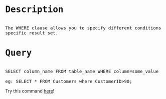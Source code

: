 <pre>
<h1>Description</h1>
The WHERE clause allows you to specify different conditions so that you could filter out the data and get a 
specific result set.
<h1>Query</h1>
SELECT column_name FROM table_name WHERE column=some_value

eg: SELECT * FROM Customers where CustomerID>90;
</pre>

Try this command <a href="https://www.w3schools.com/sql/trysql.asp?filename=trysql_select_all">here</a>!

